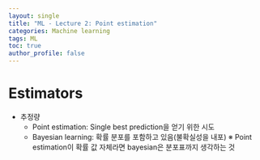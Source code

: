 ```yaml
---
layout: single
title: "ML - Lecture 2: Point estimation"
categories: Machine learning
tags: ML
toc: true
author_profile: false
---
```


# Estimators
* 추정량
  * Point estimation: Single best prediction을 얻기 위한 시도
  * Bayesian learning: 확률 분포를 포함하고 있음(불확실성을 내포)
    &#8251; Point estimation이 확률 값 자체라면 bayesian은 분포표까지 생각하는 것

